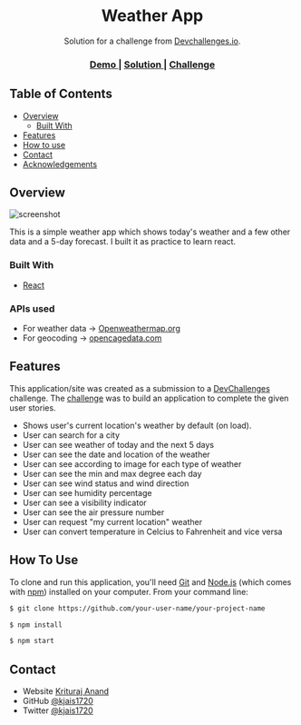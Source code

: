 <!-- Please update value in the {}  -->

<h1 align="center">Weather App</h1>

<div align="center">
   Solution for a challenge from  <a href="http://devchallenges.io" target="_blank">Devchallenges.io</a>.
</div>

<div align="center">
  <h3>
    <a href="https://{your-demo-link.your-domain}">
      Demo
    </a>
    <span> | </span>
    <a href="https://{your-url-to-the-solution}">
      Solution
    </a>
    <span> | </span>
    <a href="https://devchallenges.io/challenges/mM1UIenRhK808W8qmLWv">
      Challenge
    </a>
  </h3>
</div>

<!-- TABLE OF CONTENTS -->

## Table of Contents

- [Overview](#overview)
  - [Built With](#built-with)
- [Features](#features)
- [How to use](#how-to-use)
- [Contact](#contact)
- [Acknowledgements](#acknowledgements)

<!-- OVERVIEW -->

## Overview

![screenshot](https://user-images.githubusercontent.com/66024105/147718364-dfb0179a-d970-4fca-a708-82f9bfcc6aa1.png)

This is a simple weather app which shows today's weather and a few other data and a 5-day forecast. I built it as practice to learn react.

### Built With

- [React](https://reactjs.org/)

### APIs used

- For weather data -> [Openweathermap.org](https://openweathermap.org)
- For geocoding -> [opencagedata.com](https://opencagedata.com)

## Features

This application/site was created as a submission to a [DevChallenges](https://devchallenges.io/challenges) challenge. The [challenge](https://devchallenges.io/challenges/mM1UIenRhK808W8qmLWv) was to build an application to complete the given user stories.

- Shows user's current location's weather by default (on load). 
- User can search for a city
- User can see weather of today and the next 5 days
- User can see the date and location of the weather
- User can see according to image for each type of weather
- User can see the min and max degree each day
- User can see wind status and wind direction
- User can see humidity percentage
- User can see a visibility indicator
- User can see the air pressure number
- User can request "my current location" weather
- User can convert temperature in Celcius to Fahrenheit and vice versa


## How To Use

To clone and run this application, you'll need [Git](https://git-scm.com) and [Node.js](https://nodejs.org/en/download/) (which comes with [npm](http://npmjs.com)) installed on your computer. From your command line:

```bash
$ git clone https://github.com/your-user-name/your-project-name

$ npm install

$ npm start
```

## Contact

- Website [Krituraj Anand](https://krituraj-anand.vercel.app)
- GitHub [@kjais1720](https://github.com/kjais1720)
- Twitter [@kjais1720](https://twitter.com/kjais1720)
